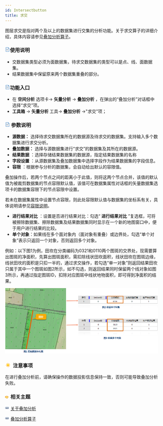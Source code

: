 ```yaml
---
id: Intersectbutton
title: 求交
---
```

图层求交是指对两个及以上的数据集进行交集的分析功能。关于求交算子的详细介绍，具体内容请参见[叠加分析算子](Overlayoperation)。

### ![](../../../img/read.gif)使用说明

  * 交数据集类型必须为面数据集，待求交数据集的类型可以是点、线、面数据集。
  * 结果数据集中保留原来两个数据集重叠的部分。

### ![](../../../img/read.gif)功能入口

  * 在 **空间分析** 选项卡-> **矢量分析** -> **叠加分析** ，在弹出的“叠加分析”对话框中选择“求交”项。
  * **工具箱** -> **矢量分析** 工具-> **叠加分析** ->"求交"项；

### ![](../../../img/read.gif) 参数说明

  * **源数据：** 选择待求交数据集所在的数据源及待求交的数据集。支持输入多个数据集进行求交分析。
  * **叠加数据：** 选择与源数据集进行“求交”的数据集及其所在的数据源。
  * **结果数据** ：选择存储结果数据集的数据源，指定结果数据集的名称
  * **字段设置** ：从源数据集及叠加数据集中选择字段作为结果数据集的字段信息。
  * **容限** ：根据参与分析的数据集，会自动给出默认的容限值。

叠加操作后，若两个节点之间的距离小于此值，则将这两个节点合并，该值的默认值为被裁剪数据集的节点容限默认值，该值可在数据集属性对话框的矢量数据集选项卡的数据集容限下的节点容限中设置。

若未在数据集属性中设置节点容限，则此处容限默认值与数据集的坐标系有关，具体说明请参见[容限说明](../../../DataProcessing/Tolerance)。

  * **进行结果对比** ：设置是否进行结果对比：勾选“ **进行结果对比** ”复选框，可将被擦除数据集、擦除数据集及结果数据集同时显示在一个新的地图窗口中，便于用户进行结果的比较。
  * **单个对象**：如果线在多个面对象内（面对象有重叠）或边界处，勾选“单个对象”表示只返回一个对象，否则返回多个对象。

例如：以下图1为例，田坎在分类编码为0321和0110两个图斑的交界处，现需要算出图斑的净面积，先算出图斑面积，需扣除线状田坎面积，线状田坎在图斑边缘，线状田坎的面积是只扣一半的，通过求交操作，若勾选“单一对象”则返回结果田坎只属于其中一个图斑如图2所示，如不勾选，则返回结果同时保留两个线对象如图3所示，再通过指定图斑ID，扣除对应图斑中线状地物面积，即可得到净面积的结果。

![](img/KeepSingleObjectSourceData.png)

### ![](../../../img/note.png) 注意事项

在进行叠加分析前，请确保操作的数据投影信息保持一致，否则可能导致叠加分析失败。

### ![](../../../img/seealso.png) 相关主题

![](../../../img/smalltitle.png) [关于叠加分析](AboutOverlay)

![](../../../img/smalltitle.png) [叠加分析算子](Overlayoperation)

